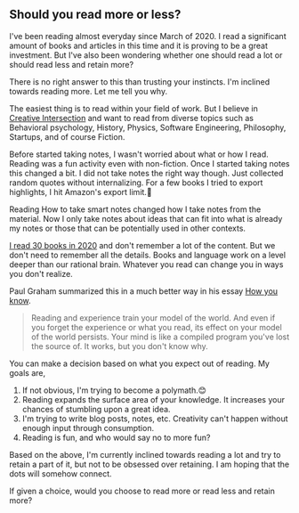 ## Should you read more or less?

I've been reading almost everyday since March of 2020. I read a significant amount of books and articles in this time and it is proving to be a great investment. But I've also been wondering whether one should read a lot or should read less and retain more?

There is no right answer to this than trusting your instincts. I'm inclined towards reading more. Let me tell you why. 

The easiest thing is to read within your field of work. But I believe in [Creative Intersection](https://perell.com/essay/creative-intersections/) and want to read from diverse topics such as Behavioral psychology, History, Physics, Software Engineering, Philosophy, Startups, and of course Fiction.

Before started taking notes, I wasn't worried about what or how I read. Reading was a fun activity even with non-fiction. Once I started taking notes this changed a bit. I did not take notes the right way though. Just collected random quotes without internalizing. For a few books I tried to export highlights, I hit Amazon's export limit.😬

Reading How to take smart notes changed how I take notes from the material. Now I only take notes about ideas that can fit into what is already my notes or those that can be potentially used in other contexts.

[I read 30 books in 2020](https://vikky.dev/the-top-5-books-i-read-in-2020) and don't remember a lot of the content. But we don't need to  remember all the details. Books and language work on a level deeper than our rational brain. Whatever you read can change you in ways you don't realize.

Paul Graham summarized this in a much better way in his essay [How you know](http://www.paulgraham.com/know.html).

> Reading and experience train your model of the world. And even if you forget the experience or what you read, its effect on your model of the world persists. Your mind is like a compiled program you've lost the source of. It works, but you don't know why.

You can make a decision based on what you expect out of reading. My goals are,
1. If not obvious, I'm trying to become a polymath.😊
2. Reading expands the surface area of your knowledge. It increases your chances of stumbling upon a great idea.
3. I'm trying to write blog posts, notes, etc. Creativity can't happen without enough input through consumption.
4. Reading is fun, and who would say no to more fun?

Based on the above, I'm currently inclined towards reading a lot and try to retain a part of it, but not to be obsessed over retaining. I am hoping that the dots will somehow connect.

If given a choice, would you choose to read more or read less and retain more?